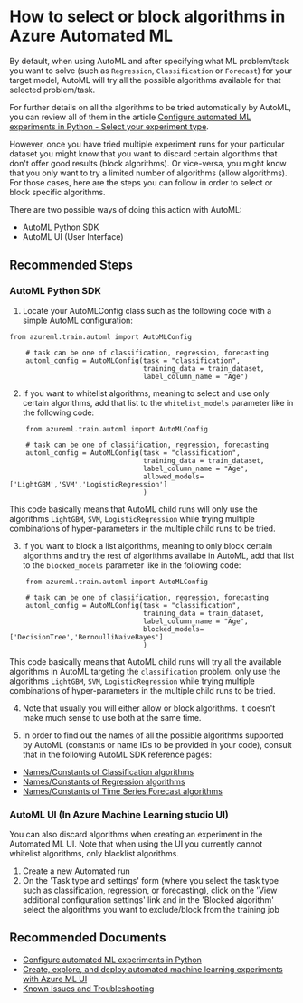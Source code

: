 <properties
    pageTitle="Problem selecting model and model performance"
    description="Select specific algorithms to be used or excluded in Azure Automated ML training"
    infoBubbleText="Selecting models in Azure Automated ML"
    service="microsoft.machinelearning.automl"
    resource="automl"
    authors="Aniththa"
    ms.author="anumamah"
    supportTopicIds="32690882"
    productPesIds="16644"
    cloudEnvironments="public, fairfax, mooncake, usnat, ussec"
    articleId="microsoft-machinelearning-automl-selectingmodels.md"
    selfHelpType="generic"
	ownershipId="AzureML_AzureMachineLearningServices"
/>

# How to select or block algorithms in Azure Automated ML

By default, when using AutoML and after specifying what ML problem/task you want to solve (such as `Regression`, `Classification` or `Forecast`) for your target model, AutoML will try all the possible algorithms available for that selected problem/task.

For further details on all the algorithms to be tried automatically by AutoML, you can review all of them in the article [Configure automated ML experiments in Python - Select your experiment type](https://docs.microsoft.com/azure/machine-learning/how-to-configure-auto-train#select-your-experiment-type).

However, once you have tried multiple experiment runs for your particular dataset you might know that you want to discard certain algorithms that don't offer good results (block algorithms). Or vice-versa, you might know that you only want to try a limited number of algorithms (allow algorithms). For those cases, here are the steps you can follow in order to select or block specific algorithms.

There are two possible ways of doing this action with AutoML:
* AutoML Python SDK
* AutoML UI (User Interface)

## **Recommended Steps**

### AutoML Python SDK

1. Locate your AutoMLConfig class such as the following code with a simple AutoML configuration:

```
from azureml.train.automl import AutoMLConfig

	# task can be one of classification, regression, forecasting
	automl_config = AutoMLConfig(task = "classification",
								 training_data = train_dataset,
								 label_column_name = "Age")
```

2. If you want to whitelist algorithms, meaning to select and use only certain algorithms, add that list to the `whitelist_models` parameter like in the following code:

```
	from azureml.train.automl import AutoMLConfig

	# task can be one of classification, regression, forecasting
	automl_config = AutoMLConfig(task = "classification",
								 training_data = train_dataset,
								 label_column_name = "Age",
								 allowed_models=['LightGBM','SVM','LogisticRegression']
								 )
```

This code basically means that AutoML child runs will only use the algorithms `LightGBM`, `SVM`, `LogisticRegression` while trying multiple combinations of hyper-parameters in the multiple child runs to be tried.

3. If you want to block a list algorithms, meaning to only block certain algorithms and try the rest of algorithms availabe in AutoML, add that list to the `blocked_models` parameter like in the following code:

```
	from azureml.train.automl import AutoMLConfig

	# task can be one of classification, regression, forecasting
	automl_config = AutoMLConfig(task = "classification",
								 training_data = train_dataset,
								 label_column_name = "Age",
								 blocked_models=['DecisionTree','BernoulliNaiveBayes']
								 )
```

This code basically means that AutoML child runs will try all the available algorithms in AutoML targeting the `classification` problem. only use the algorithms `LightGBM`, `SVM`, `LogisticRegression` while trying multiple combinations of hyper-parameters in the multiple child runs to be tried.

4. Note that usually you will either allow or block algorithms. It doesn't make much sense to use both at the same time.

5. In order to find out the names of all the possible algorithms supported by AutoML (constants or name IDs to be provided in your code), consult that in the following AutoML SDK reference pages:

* [Names/Constants of Classification algorithms](https://docs.microsoft.com/python/api/azureml-train-automl-client/azureml.train.automl.constants.supportedmodels.classification?view=azure-ml-py)
* [Names/Constants of Regression algorithms](https://docs.microsoft.com/python/api/azureml-train-automl-client/azureml.train.automl.constants.supportedmodels.regression?view=azure-ml-py)
* [Names/Constants of Time Series Forecast algorithms](https://docs.microsoft.com/python/api/azureml-train-automl-client/azureml.train.automl.constants.supportedmodels.forecasting?view=azure-ml-py)

### **AutoML UI (In Azure Machine Learning studio UI)**

You can also discard algorithms when creating an experiment in the Automated ML UI. Note that when using the UI you currently cannot whitelist algorithms, only blacklist algorithms.

1. Create a new Automated run
2. On the 'Task type and settings' form (where you select the task type such as classification, regression, or forecasting), click on the 'View additional configuration settings' link and in the 'Blocked algorithm' select the algorithms you want to exclude/block from the training job

## **Recommended Documents**

* [Configure automated ML experiments in Python](https://docs.microsoft.com/azure/machine-learning/how-to-configure-auto-train)
* [Create, explore, and deploy automated machine learning experiments with Azure ML UI](https://docs.microsoft.com/azure/machine-learning/how-to-use-automated-ml-for-ml-models)
* [Known Issues and Troubleshooting](https://docs.microsoft.com/azure/machine-learning/resource-known-issues#automated-machine-learning)

